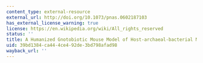 ```yaml
---
content_type: external-resource
external_url: http://doi.org/10.1073/pnas.0602187103
has_external_license_warning: true
license: https://en.wikipedia.org/wiki/All_rights_reserved
status: ''
title: A Humanized Gnotobiotic Mouse Model of Host-archaeal-bacterial Mutualism
uid: 39bd1384-ca44-4ce4-92de-3bd798afad98
wayback_url: ''
---
```


